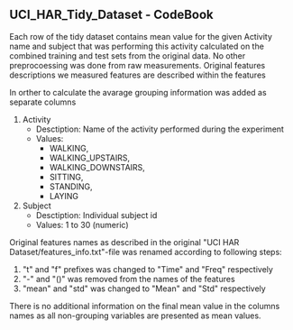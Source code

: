 
## UCI_HAR_Tidy_Dataset - CodeBook

Each row of the tidy dataset contains mean value for the given Activity name and subject that was performing this activity calculated on the combined training and test sets from the original data.
No other preprocoessing was done from raw measurements.
Original features descriptions we measured features are described within the features 

In orther to calculate the avarage grouping information was added as separate columns 
1. Activity
    - Desctiption: Name of the activity performed during the experiment
    - Values: 
      - WALKING, 
      - WALKING_UPSTAIRS, 
      - WALKING_DOWNSTAIRS, 
      - SITTING, 
      - STANDING,
      - LAYING
 2. Subject
    - Desctiption: Individual subject id
    - Values: 1 to 30 (numeric)

Original features names as described in the original "UCI HAR Dataset/features_info.txt"-file was renamed according to following steps:
 1. "t" and "f" prefixes was changed to "Time" and "Freq" respectively
 2. "-" and "()" was removed from the names of the features
 3. "mean" and "std" was changed to "Mean" and "Std" respectively

There is no additional information on the final mean value in the columns names as all non-grouping variables are presented as mean values.
 
